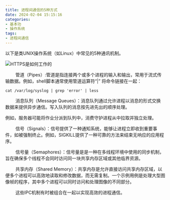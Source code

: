 ```yaml
---
title: 进程间通信的5种方式
date: 2024-02-04 15:15:16
categories:
- 基本功
- 操作系统
tags:
- 进程间通信
---
```



以下是类UNIX操作系统（如Linux）中常见的5种通讯机制。

![HTTPS是如何工作的](/pic/基本功/操作系统/进程间通信的5种方式/进程间通信的5种方式.jpeg)

&ensp;&ensp;&ensp;&ensp; 管道（Pipes）:管道是指连接两个或多个进程的输入和输出，常用于流式传输数据。例如，shell脚本通常使用管道运算符“|” 将命令链接在一起：

```shell
cat /var/log/syslog | grep 'error' | less
```

&ensp;&ensp;&ensp;&ensp; 消息队列（Message Queues）：消息队列通过允许进程以消息的形式交换数据来提供异步通信。写入队列的消息按先进先出的顺序处理。

例如，服务器可能将作业分派到队列中，消费守护进程从中拉取并独立处理。

&ensp;&ensp;&ensp;&ensp; 信号（Signals）：信号提供了一种通知系统，能够让进程立即收到重要事件，如被强制终止。例如，SIGKILL提供了一种可靠的方法来结束无响应的应用程序。

&ensp;&ensp;&ensp;&ensp; 信号量（Semaphores）：信号量是是一种在多线程环境中使用的同步机制，旨在确保多个线程不会同时访问同一块共享内存区域或其他临界资源。

&ensp;&ensp;&ensp;&ensp; 共享内存（Shared Memory）：共享内存是允许直接访问共享内存区域，以便多个进程可以高效地读取和修改数据，而无需复制。一个示例用例是处理大型图像帧的程序，其中多个进程可以同时访问和处理图像的不同部分。

&ensp;&ensp;&ensp;&ensp; 这些IPC机制有时被组合在一起以实现高效的进程通信。
